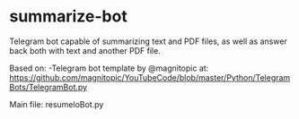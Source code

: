 # summarize-bot
Telegram bot capable of summarizing text and PDF files, as well as answer back both with text and another PDF file.

Based on:
-Telegram bot template by @magnitopic at: https://github.com/magnitopic/YouTubeCode/blob/master/Python/TelegramBots/TelegramBot.py


Main file:
resumeloBot.py
